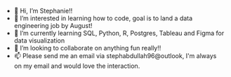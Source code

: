 - 👋 Hi, I’m Stephanie!! 
- 👀 I’m interested in learning how to code, goal is to land a data engineering job by August! 
- 🌱 I’m currently learning SQL, Python, R, Postgres, Tableau and Figma for data visualization
- 💞️ I’m looking to collaborate on anything fun really!! 
- 📫 Please send me an email via stephabdullah96@outlook, I'm always on my email and would love the interaction. 

<!---
Sabdul96/Sabdul96 is a ✨ special ✨ repository because its `README.md` (this file) appears on your GitHub profile.
You can click the Preview link to take a look at your changes.
--->
